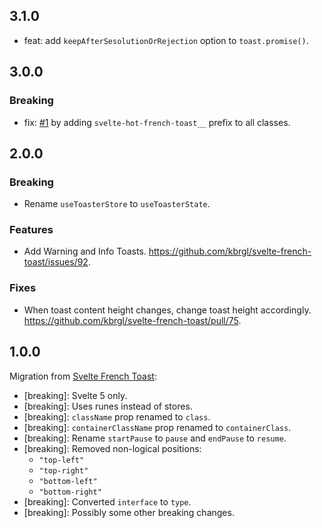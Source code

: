 ## 3.1.0

- feat: add `keepAfterSesolutionOrRejection` option to `toast.promise()`.

## 3.0.0

### Breaking

- fix: [#1](https://github.com/kbrgl/svelte-french-toast/issues/1) by adding `svelte-hot-french-toast__` prefix to all classes.

## 2.0.0

### Breaking

- Rename `useToasterStore` to `useToasterState`.

### Features

- Add Warning and Info Toasts. https://github.com/kbrgl/svelte-french-toast/issues/92.

### Fixes

- When toast content height changes, change toast height accordingly. https://github.com/kbrgl/svelte-french-toast/pull/75.

## 1.0.0

Migration from [Svelte French Toast](https://github.com/kbrgl/svelte-french-toast):

- [breaking]: Svelte 5 only.
- [breaking]: Uses runes instead of stores.
- [breaking]: `className` prop renamed to `class`.
- [breaking]: `containerClassName` prop renamed to `containerClass`.
- [breaking]: Rename `startPause` to `pause` and `endPause` to `resume`.
- [breaking]: Removed non-logical positions:
    - `"top-left"`
    - `"top-right"`
    - `"bottom-left"`
    - `"bottom-right"`
- [breaking]: Converted `interface` to `type`.
- [breaking]: Possibly some other breaking changes.
